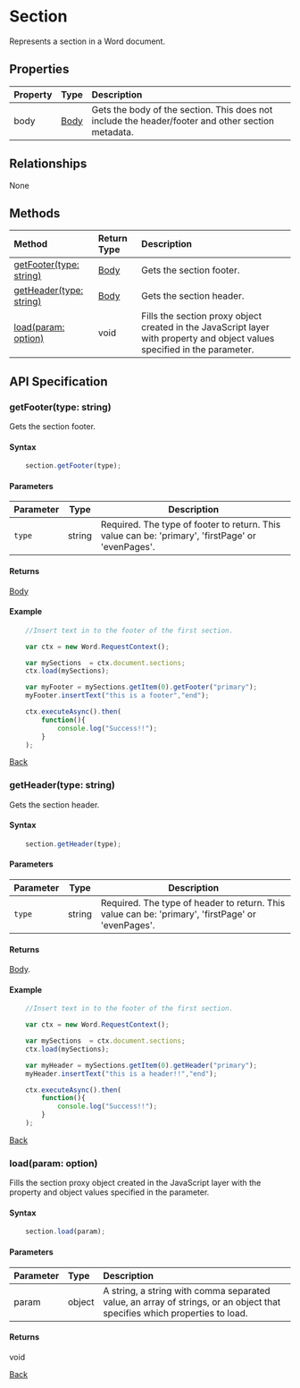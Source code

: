 # Section 
Represents a section in a Word document.

## Properties

| Property         | Type    |Description|
|:-----------------|:--------|:----------|
|body|  [Body](body.md)   | Gets the body of the section. This does not include the header/footer and other section metadata.  |

## Relationships
None

## Methods

| Method     | Return Type    |Description|
|:-----------------|:--------|:----------|
|[getFooter(type: string)](#getfootertype-string)| [Body](body.md) | Gets the section footer.|     
|[getHeader(type: string)](#getheadertype-header)| [Body](body.md) |Gets the section header. |
|[load(param: option)](#loadparam-option)|void|Fills the section proxy object created in the JavaScript layer with property and object values specified in the parameter.|

## API Specification


### getFooter(type: string) 

Gets the section footer.

#### Syntax
```js
    section.getFooter(type);
```
#### Parameters

Parameter      | Type   | Description|
-------------- | ------ | ------------|
`type`         | string | Required. The type of footer to return. This value can be: 'primary', 'firstPage' or 'evenPages'. |

#### Returns

[Body](body.md)


#### Example

```js
    //Insert text in to the footer of the first section.

    var ctx = new Word.RequestContext();

    var mySections  = ctx.document.sections;
    ctx.load(mySections);

    var myFooter = mySections.getItem(0).getFooter("primary");
    myFooter.insertText("this is a footer","end");

    ctx.executeAsync().then(
        function(){
            console.log("Success!!");
        }
    );

```
[Back](#methods)


### getHeader(type: string) 

Gets the section header.

#### Syntax
```js
    section.getHeader(type);
```

#### Parameters

Parameter      | Type   | Description|
-------------- | ------ | ------------|
`type`         | string | Required. The type of header to return. This value can be: 'primary', 'firstPage' or 'evenPages'. |


#### Returns

[Body](body.md).


#### Example

```js
    //Insert text in to the footer of the first section.

    var ctx = new Word.RequestContext();

    var mySections  = ctx.document.sections;
    ctx.load(mySections);

    var myHeader = mySections.getItem(0).getHeader("primary");
    myHeader.insertText("this is a header!!","end");

    ctx.executeAsync().then(
        function(){
            console.log("Success!!");
        }
    );
```
[Back](#methods)

### load(param: option)
Fills the section proxy object created in the JavaScript layer with the property and object values specified in the parameter.

#### Syntax
```js
    section.load(param);
```

#### Parameters
| Parameter       | Type    |Description|
|:---------------|:--------|:----------|
|param|object| A string, a string with comma separated value, an array of strings, or an object that specifies which properties to load.  |

#### Returns
void

[Back](#methods)
